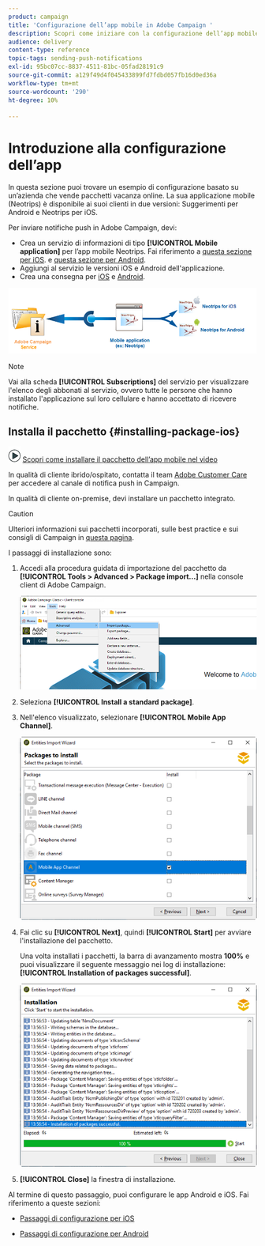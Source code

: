 ```yaml
---
product: campaign
title: 'Configurazione dell’app mobile in Adobe Campaign '
description: Scopri come iniziare con la configurazione dell’app mobile
audience: delivery
content-type: reference
topic-tags: sending-push-notifications
exl-id: 95bc07cc-8837-4511-81bc-05fad28191c9
source-git-commit: a129f49d4f045433899fd7fdbd057fb16d0ed36a
workflow-type: tm+mt
source-wordcount: '290'
ht-degree: 10%

---
```


# Introduzione alla configurazione dell’app

In questa sezione puoi trovare un esempio di configurazione basato su un’azienda che vende pacchetti vacanza online. La sua applicazione mobile (Neotrips) è disponibile ai suoi clienti in due versioni: Suggerimenti per Android e Neotrips per iOS.

Per inviare notifiche push in Adobe Campaign, devi:

* Crea un servizio di informazioni di tipo **[!UICONTROL Mobile application]** per l’app mobile Neotrips. Fai riferimento a [questa sezione per iOS](configuring-the-mobile-application.md#configuring-ios-service). e [questa sezione per Android](configuring-the-mobile-application-android.md#configuring-android-service).
* Aggiungi al servizio le versioni iOS e Android dell&#39;applicazione.
* Crea una consegna per [iOS](create-notifications-ios.md) e [Android](create-notifications-android.md).

![](assets/nmac_service_diagram.png)

>[!NOTE]
>
>Vai alla scheda **[!UICONTROL Subscriptions]** del servizio per visualizzare l&#39;elenco degli abbonati al servizio, ovvero tutte le persone che hanno installato l&#39;applicazione sul loro cellulare e hanno accettato di ricevere notifiche.

## Installa il pacchetto {#installing-package-ios}

![](assets/do-not-localize/how-to-video.png) [Scopri come installare il pacchetto dell’app mobile nel video](https://experienceleague.adobe.com/docs/campaign-classic-learn/tutorials/sending-messages/push-channel/installing-the-mobile-app-channel.html?lang=en#sending-messages)

In qualità di cliente ibrido/ospitato, contatta il team [Adobe Customer Care](https://helpx.adobe.com/it/enterprise/admin-guide.html/enterprise/using/support-for-experience-cloud.ug.html) per accedere al canale di notifica push in Campaign.

In qualità di cliente on-premise, devi installare un pacchetto integrato.

>[!CAUTION]
>
>Ulteriori informazioni sui pacchetti incorporati, sulle best practice e sui consigli di Campaign in [questa pagina](../../installation/using/installing-campaign-standard-packages.md).

I passaggi di installazione sono:

1. Accedi alla procedura guidata di importazione del pacchetto da **[!UICONTROL Tools > Advanced > Package import...]** nella console client di Adobe Campaign.

   ![](assets/package_ios.png)

1. Seleziona **[!UICONTROL Install a standard package]**.

1. Nell&#39;elenco visualizzato, selezionare **[!UICONTROL Mobile App Channel]**.

   ![](assets/package_ios_2.png)

1. Fai clic su **[!UICONTROL Next]**, quindi **[!UICONTROL Start]** per avviare l&#39;installazione del pacchetto.

   Una volta installati i pacchetti, la barra di avanzamento mostra **100%** e puoi visualizzare il seguente messaggio nei log di installazione: **[!UICONTROL Installation of packages successful]**.

   ![](assets/package_ios_3.png)

1. **[!UICONTROL Close]** la finestra di installazione.

Al termine di questo passaggio, puoi configurare le app Android e iOS.
Fai riferimento a queste sezioni:

* [Passaggi di configurazione per iOS](configuring-the-mobile-application.md)

* [Passaggi di configurazione per Android](configuring-the-mobile-application-android.md)
